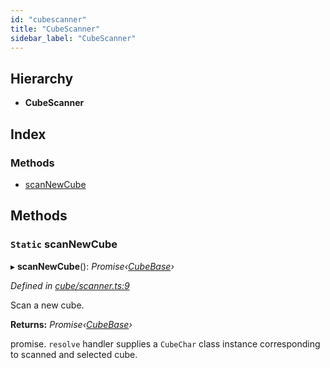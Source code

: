```yaml
---
id: "cubescanner"
title: "CubeScanner"
sidebar_label: "CubeScanner"
---
```



## Hierarchy

* **CubeScanner**

## Index

### Methods

* [scanNewCube](cubescanner.md#static-scannewcube)

## Methods

### `Static` scanNewCube

▸ **scanNewCube**(): *Promise‹[CubeBase](cubebase.md)›*

*Defined in [cube/scanner.ts:9](https://github.com/tetunori/p5.toio/blob/49ecddb/src/cube/scanner.ts#L9)*

Scan a new cube.

**Returns:** *Promise‹[CubeBase](cubebase.md)›*

promise. `resolve` handler supplies a `CubeChar` class instance corresponding to scanned and selected cube.
